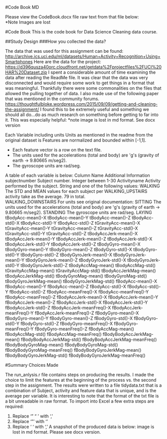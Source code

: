 #Code Book MD

Please view the CodeBook.docx file  raw text from that file below:  
*Note Images are lost

#Code Book 
This is the code book for Data Science Cleaning data course.

##Study Design
###How you collected the data?

The data that was used for this assignment can be found: http://archive.ics.uci.edu/ml/datasets/Human+Activity+Recognition+Using+Smartphones 
Here are the data for the project:
https://d396qusza40orc.cloudfront.net/getdata%2Fprojectfiles%2FUCI%20HAR%20Dataset.zip
I spent a considerable amount of time examining the data after reading the ReadMe file.  It was clear that the data was very disconnected and would require some work to get things in a format that was meaningful.  Thankfully there were some commonalities on the files that allowed the pulling together of data.
I also made use of the following paper that was mentioned in the community forums.  https://thoughtfulbloke.wordpress.com/2015/09/09/getting-and-cleaning-the-assignment/
I found this to be extremely useful and something we should all do…do as much research on something before getting to far into it. 
This was especially helpful: *note image is lost in md format.  See docx version
 

Each Variable including units
Units as mentioned in the readme from the original dataset is 
Features are normalized and bounded within [-1,1].
* Each feature vector is a row on the text file.
* The units used for the accelerations (total and body) are 'g's (gravity of earth -> 9.80665 m/seg2).
* The gyroscope units are rad/seg.

A table of each variable is below:
Column Name		Additional Information
subjectnumber		Subject number. Integer between 1-30
Activityname		Activity performed by the subject. String and one of the following values:
WALKING			The STD and MEAN values for each subject per 
WALKING_UPSTAIRS	activity take as the average. 79 in total.  
WALKING_DOWNSTAIRS	For units see original documentation: 
SITTING			The units used for the accelerations (total and body) are 'g's (gravity of earth -> 9.80665 m/seg2).
STANDING		The gyroscope units are rad/seg.
LAYING
tBodyAcc-mean()-X
tBodyAcc-mean()-Y
tBodyAcc-mean()-Z
tBodyAcc-std()-X
tBodyAcc-std()-Y
tBodyAcc-std()-Z
tGravityAcc-mean()-X
tGravityAcc-mean()-Y
tGravityAcc-mean()-Z
tGravityAcc-std()-X
tGravityAcc-std()-Y
tGravityAcc-std()-Z
tBodyAccJerk-mean()-X
tBodyAccJerk-mean()-Y
tBodyAccJerk-mean()-Z
tBodyAccJerk-std()-X
tBodyAccJerk-std()-Y
tBodyAccJerk-std()-Z
tBodyGyro-mean()-X
tBodyGyro-mean()-Y
tBodyGyro-mean()-Z
tBodyGyro-std()-X
tBodyGyro-std()-Y
tBodyGyro-std()-Z
tBodyGyroJerk-mean()-X
tBodyGyroJerk-mean()-Y
tBodyGyroJerk-mean()-Z
tBodyGyroJerk-std()-X
tBodyGyroJerk-std()-Y
tBodyGyroJerk-std()-Z
tBodyAccMag-mean()
tBodyAccMag-std()
tGravityAccMag-mean()
tGravityAccMag-std()
tBodyAccJerkMag-mean()
tBodyAccJerkMag-std()
tBodyGyroMag-mean()
tBodyGyroMag-std()
tBodyGyroJerkMag-mean()
tBodyGyroJerkMag-std()
fBodyAcc-mean()-X
fBodyAcc-mean()-Y
fBodyAcc-mean()-Z
fBodyAcc-std()-X
fBodyAcc-std()-Y
fBodyAcc-std()-Z
fBodyAcc-meanFreq()-X
fBodyAcc-meanFreq()-Y
fBodyAcc-meanFreq()-Z
fBodyAccJerk-mean()-X
fBodyAccJerk-mean()-Y
fBodyAccJerk-mean()-Z
fBodyAccJerk-std()-X
fBodyAccJerk-std()-Y
fBodyAccJerk-std()-Z
fBodyAccJerk-meanFreq()-X
fBodyAccJerk-meanFreq()-Y
fBodyAccJerk-meanFreq()-Z
fBodyGyro-mean()-X
fBodyGyro-mean()-Y
fBodyGyro-mean()-Z
fBodyGyro-std()-X
fBodyGyro-std()-Y
fBodyGyro-std()-Z
fBodyGyro-meanFreq()-X
fBodyGyro-meanFreq()-Y
fBodyGyro-meanFreq()-Z
fBodyAccMag-mean()
fBodyAccMag-std()
fBodyAccMag-meanFreq()
fBodyBodyAccJerkMag-mean()
fBodyBodyAccJerkMag-std()
fBodyBodyAccJerkMag-meanFreq()
fBodyBodyGyroMag-mean()
fBodyBodyGyroMag-std()
fBodyBodyGyroMag-meanFreq()
fBodyBodyGyroJerkMag-mean()
fBodyBodyGyroJerkMag-std()
fBodyBodyGyroJerkMag-meanFreq()	


	


#Summary Choices Made

The run_anlysis.r file contains steps on producing the results.  I made the choice to limit the features at the beginning of the process vs. the second step in the assignment.  The results were written to a file tidydata.txt that is a combination of Subject, activity and feature data that is unique, and is the average per variable.
It is interesting to note that the format of the txt file is a bit unreadable in raw format. To import into Excel a few extra steps are required:
1. Replace ‘” “ ’ with ‘,’
2. Replace ‘”’ with ‘’
3. Replace ‘ ‘ with ‘,’
A snapshot of the produced data is below:  image is lost in md format.  Please see docx version.
 

